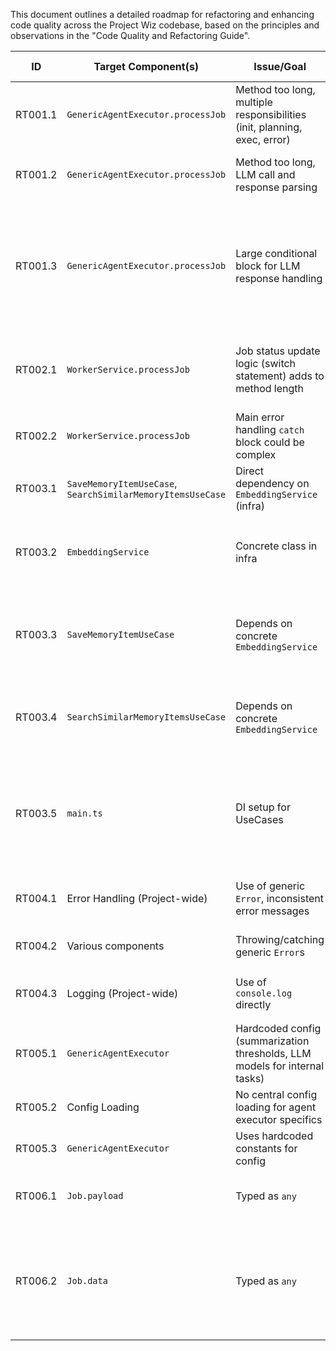 This document outlines a detailed roadmap for refactoring and enhancing code quality across the Project Wiz codebase, based on the principles and observations in the "Code Quality and Refactoring Guide".

| ID      | Target Component(s)                             | Issue/Goal                                                                 | Relevant Standard(s)                     | Proposed Action(s)                                                                                                                                                            | Dependencies | Complexity | Priority | Status      | Notes                                                                                                                                |
|---------|-------------------------------------------------|----------------------------------------------------------------------------|------------------------------------------|-----------------------------------------------------------------------------------------------------------------------------------------------------------------------------------------------|--------------|------------|----------|-------------|--------------------------------------------------------------------------------------------------------------------------------------|
| RT001.1 | `GenericAgentExecutor.processJob`               | Method too long, multiple responsibilities (init, planning, exec, error) | OC Rule 1 (Indent), OC Rule 7 (Small)    | Extract initial prompt construction logic into a new private method `_initializeConversationHistory(job, agentState, jobGoal)`.                                                               |              | M          | High     | Done        | Initial prompt construction logic (incl. `lastFailureSummary` handling) moved from `processJob` to private method `_initializeConversationHistory`. |
| RT001.2 | `GenericAgentExecutor.processJob`               | Method too long, LLM call and response parsing                             | OC Rule 1, OC Rule 7                     | Extract main `generateObject` call and its immediate response parsing to `_getNextLLMDecision(conversationHistory): Promise<{...}>`.                                                               |              | M          | High     | Done        | Method `_fetchNextLLMDecision` created, containing the `generateObject` call and its Zod schema. `processJob` now calls this method and uses its results. Isolates LLM interaction logic. |
| RT001.3 | `GenericAgentExecutor.processJob`               | Large conditional block for LLM response handling                          | OC Rule 1, OC Rule 7, SRP                | Break down `if/else if` for `clarifyingQuestions`, `requestReplan`, `toolCalls`, `stop`: <br> - `toolCalls` part extracted to `_executeToolsAndHandleResults`. (Done) <br> - Other conditions (`clarifyingQuestions`, `requestReplan`, `stop`) remain inline in `processJob` as distinct conditional blocks, further extraction deferred as current inline handling is manageable. | RT001.2      | L          | High     | Done        | The `toolCalls` branch of the conditional logic within `processJob` is now handled by the `_executeToolsAndHandleResults` method. This method manages tool iteration, execution, error handling for individual tools, and updates conversation history. `processJob` integrates these results. Other LLM response types (`clarifyingQuestions`, `requestReplan`, `stop`) are handled by their own conditional blocks directly in `processJob` and are deemed manageable without further extraction for now. |
| RT002.1 | `WorkerService.processJob`                      | Job status update logic (switch statement) adds to method length           | OC Rule 1, OC Rule 7, SRP                | Extract job status update logic (switch on `executorResult.status`) into a private method `_finalizeJobState(job, executorResult)`.                                                              |              | S          | Medium   | Done        | Extracted job status update logic (switch on `executorResult.status`) from `WorkerService.processJob` into a new private method `_finalizeJobState(job, executorResult)`. `processJob` now calls this method and then saves the returned (modified) job. |
| RT002.2 | `WorkerService.processJob`                      | Main error handling `catch` block could be complex                         | OC Rule 1, OC Rule 7                     | Extract main error handling `catch` block logic (retry vs. fail) into `_handleJobProcessingError(job, error)` if it grows. (Monitor for now)                                                   |              | S          | Low      | Not Started |                                                                                                                                      |
| RT003.1 | `SaveMemoryItemUseCase`, `SearchSimilarMemoryItemsUseCase` | Direct dependency on `EmbeddingService` (infra)                          | Clean Arch: DIP, SOLID                   | Define `IEmbeddingService` port in `src/core/ports/services/embedding.interface.ts` with `generateEmbedding(text: string): Promise<number[]>` (or `EmbeddingResult`).                               |              | S          | High     | Done        | Interface `IEmbeddingService` defined in `src/core/ports/services/embedding.interface.ts` with `generateEmbedding(text: string): Promise<number[]>` and `readonly dimensions: number;`. |
| RT003.2 | `EmbeddingService`                              | Concrete class in infra                                                    | Clean Arch: DIP                          | Modify `EmbeddingService` (`src/infrastructure/services/ai/embedding.service.ts`) to implement `IEmbeddingService`.                                                                           | RT003.1      | S          | High     | Done        | `EmbeddingService` at `src/infrastructure/services/ai/embedding.service.ts` now implements `IEmbeddingService`. The `generateEmbedding` method was updated to return `Promise<number[]>` directly (stripping `usage` from `ai-sdk` result) and `dimensions` property was confirmed. |
| RT003.3 | `SaveMemoryItemUseCase`                         | Depends on concrete `EmbeddingService`                                     | Clean Arch: DIP                          | Modify `SaveMemoryItemUseCase` to depend on `IEmbeddingService` (injected via constructor).                                                                                                   | RT003.1      | S          | High     | Done        | `SaveMemoryItemUseCase` constructor now correctly typed with `IEmbeddingService`. Internal call to `generateEmbedding` updated to expect `Promise<number[]>` directly, aligning with interface changes. Path to use case is `src/core/application/use-cases/memory/save-memory-item.usecase.ts`. |
| RT003.4 | `SearchSimilarMemoryItemsUseCase`               | Depends on concrete `EmbeddingService`                                     | Clean Arch: DIP                          | Modify `SearchSimilarMemoryItemsUseCase` to depend on `IEmbeddingService` (injected via constructor).                                                                                         | RT003.1      | S          | High     | Done        | `SearchSimilarMemoryItemsUseCase` constructor now correctly typed with `IEmbeddingService`. Internal call to `generateEmbedding` updated to expect `Promise<number[]>` directly. Path to use case is `src/core/application/use-cases/memory/search-similar-memory-items.usecase.ts`. |
| RT003.5 | `main.ts`                                       | DI setup for UseCases                                                      | Clean Arch: DIP                          | Update `main.ts` to inject the `EmbeddingService` instance where `IEmbeddingService` is required for memory UseCases.                                                                             | RT003.2, RT003.3, RT003.4 | S          | High     | Done        | Verified `main.ts`. The `EmbeddingService` instance is already correctly instantiated and injected into `SaveMemoryItemUseCase` and `SearchSimilarMemoryItemsUseCase`. No code changes were required for this step as it appears to have been addressed previously. Other relevant files like `fullstack-agent-demo.ts` and `memory.tool.ts` either don't instantiate these use cases or receive them correctly. |
| RT004.1 | Error Handling (Project-wide)                   | Use of generic `Error`, inconsistent error messages                      | DX, Maintainability                      | Define custom error classes in `src/core/common/errors.ts` or `src/core/domain/errors/` (e.g., `ToolExecutionError`, `LLMError`, `ConfigurationError`, `JobProcessingError`).                 |              | M          | Medium   | Not Started |                                                                                                                                      |
| RT004.2 | Various components                              | Throwing/catching generic `Error`s                                         | DX, Maintainability                      | Refactor `GenericAgentExecutor`, tools, services to throw and catch these more specific error types where appropriate.                                                                            | RT004.1      | L          | Medium   | Not Started |                                                                                                                                      |
| RT004.3 | Logging (Project-wide)                          | Use of `console.log` directly                                              | DX, Maintainability                      | Introduce a simple structured logging utility/service (e.g., wrapping `console` or a lightweight library) and use it consistently. (Consider `createModuleLogger` pattern from user example). |              | M          | Medium   | Not Started |                                                                                                                                      |
| RT005.1 | `GenericAgentExecutor`                          | Hardcoded config (summarization thresholds, LLM models for internal tasks) | Configurability, Maintainability         | Define a structure/interface for `AgentExecutorConfig` (e.g., summarization params, internal LLM model names).                                                                                |              | S          | Medium   | Not Started |                                                                                                                                      |
| RT005.2 | Config Loading                                  | No central config loading for agent executor specifics                     | Configurability                          | Create/use a service to load this config (e.g., from a JSON file in `config/` or from main app config).                                                                                       | RT005.1      | M          | Medium   | Not Started |                                                                                                                                      |
| RT005.3 | `GenericAgentExecutor`                          | Uses hardcoded constants for config                                        | Configurability                          | Inject `AgentExecutorConfig` values into `GenericAgentExecutor` constructor or relevant methods.                                                                                              | RT005.2      | S          | Medium   | Not Started |                                                                                                                                      |
| RT006.1 | `Job.payload`                                   | Typed as `any`                                                             | Type Safety, DX                          | Define specific DTO interfaces for `job.payload` based on `job.name` or `targetAgentRole` where common patterns emerge (e.g., `{ goal: string; initialContext?: any; }` is a good start). `GenericAgentExecutor` to expect this. |              | M          | Medium   | Not Started | Can be iterative.                                                                                                                    |
| RT006.2 | `Job.data`                                      | Typed as `any`                                                             | Type Safety, DX                          | In `JobProps` (`job.entity.ts`), change `data?: any;` to `data?: JobRuntimeData;` where `JobRuntimeData { agentState?: AgentJobState; lastFailureSummary?: string; [key: string]: any; }`. Update users of `job.data`. |              | S          | High     | Done        | Defined `JobRuntimeData` interface in its own file. Updated `Job` entity (`JobProps`, `Job` class `data` property, `setData`, `moveToFailed`) to use `JobRuntimeData`. Verified and updated `WorkerService` and `GenericAgentExecutor` to ensure type-safe access and modification of `job.data` using the new type, including correction of import paths and ensuring preservation of existing data fields during updates. Removed duplicate `JobRuntimeData` from `job-processing.types.ts`. |

